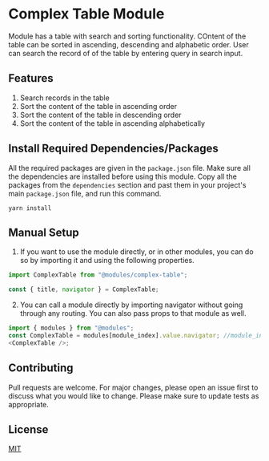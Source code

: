 # Complex Table Module

Module has a table with search and sorting functionality. COntent of the table can be sorted in ascending, descending and alphabetic order. User can search the record of of the table by entering query in search input.

## Features
1. Search records in the table
2. Sort the content of the table in ascending order
3. Sort the content of the table in descending order
4. Sort the content of the table in ascending alphabetically

## Install Required Dependencies/Packages
All the required packages are given in the `package.json` file. Make sure all the dependencies are installed before using this module. Copy all the packages from the `dependencies` section and past them in your project's main `package.json` file, and run this command.
  ```
  yarn install
  ```

## Manual Setup

1. If you want to use the module directly, or in other modules, you can do so by importing it and using the following properties.

```javascript
import ComplexTable from "@modules/complex-table";

const { title, navigator } = ComplexTable;
```

2. You can call a module directly by importing navigator without going through any routing. You can also pass props to that module as well.

```javascript
import { modules } from "@modules";
const ComplexTable = modules[module_index].value.navigator; //module_index : position of the module in modules folder
<ComplexTable />;
```

## Contributing

Pull requests are welcome. For major changes, please open an issue first to discuss what you would like to change.
Please make sure to update tests as appropriate.

## License

[MIT](https://choosealicense.com/licenses/mit/)
